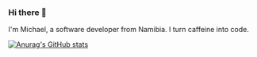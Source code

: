 ### Hi there 👋

I'm Michael, a software developer from Namibia. I turn caffeine into code.

[![Anurag's GitHub stats](https://github-readme-stats.vercel.app/api?username=sekhubede)](https://github.com/anuraghazra/github-readme-stats)
